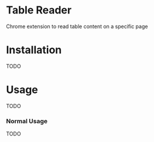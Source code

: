 # Table Reader

Chrome extension to read table content on a specific page

# Installation

TODO

# Usage

TODO

### Normal Usage

TODO
